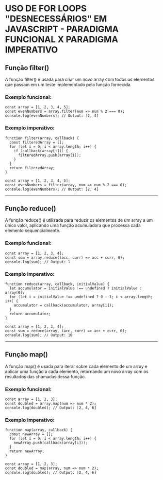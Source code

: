 # USO DE FOR LOOPS "DESNECESSÁRIOS" EM JAVASCRIPT - PARADIGMA FUNCIONAL X PARADIGMA IMPERATIVO
## Função filter()
A função filter() é usada para criar um novo array com todos os elementos que passam em um teste implementado pela função fornecida.

### Exemplo funcional:
```
const array = [1, 2, 3, 4, 5];
const evenNumbers = array.filter(num => num % 2 === 0);
console.log(evenNumbers); // Output: [2, 4]
```

### Exemplo imperativo:
```
function filter(array, callback) {
  const filteredArray = [];
  for (let i = 0; i < array.length; i++) {
    if (callback(array[i])) {
      filteredArray.push(array[i]);
    }
  }
  return filteredArray;
}

const array = [1, 2, 3, 4, 5];
const evenNumbers = filter(array, num => num % 2 === 0);
console.log(evenNumbers); // Output: [2, 4]
```
<hr>

## Função reduce()
A função reduce() é utilizada para reduzir os elementos de um array a um único valor, aplicando uma função acumuladora que processa cada elemento sequencialmente.

### Exemplo funcional:
```
const array = [1, 2, 3, 4];
const sum = array.reduce((acc, curr) => acc + curr, 0);
console.log(sum); // Output: 1
```
### Exemplo imperativo:
```
function reduce(array, callback, initialValue) {
  let accumulator = initialValue !== undefined ? initialValue : array[0];
  for (let i = initialValue !== undefined ? 0 : 1; i < array.length; i++) {
    accumulator = callback(accumulator, array[i]);
  }
  return accumulator;
}

const array = [1, 2, 3, 4];
const sum = reduce(array, (acc, curr) => acc + curr, 0);
console.log(sum); // Output: 10
```
<hr>

## Função map()
A função map() é usada para iterar sobre cada elemento de um array e aplicar uma função a cada elemento, retornando um novo array com os resultados das chamadas dessa função.

### Exemplo funcional:
```
const array = [1, 2, 3];
const doubled = array.map(num => num * 2);
console.log(doubled); // Output: [2, 4, 6]
```
### Exemplo imperativo:
```
function map(array, callback) {
  const newArray = [];
  for (let i = 0; i < array.length; i++) {
    newArray.push(callback(array[i]));
  }
  return newArray;
}

const array = [1, 2, 3];
const doubled = map(array, num => num * 2);
console.log(doubled); // Output: [2, 4, 6]
```